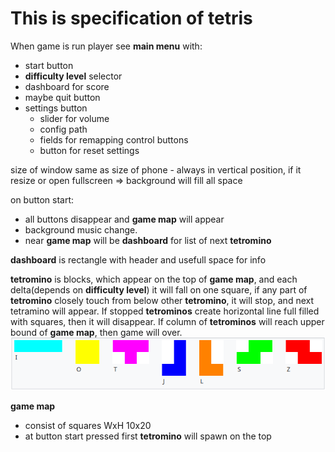 # This is specification of tetris #

When game is run player see __main menu__ with:
- start button
- __difficulty level__ selector
- dashboard for score
- maybe quit button
- settings button
  - slider for volume
  - config path
  - fields for remapping control buttons
  - button for reset settings
  
size of window same as size of phone - always in vertical position,
if it resize or open fullscreen => background will fill all space
  
on button start:
  - all buttons disappear and __game map__ will appear
  - background music change.
  - near __game map__ will be __dashboard__ for list of next __tetromino__

__dashboard__ is rectangle with header and usefull space for info

__tetromino__ is blocks, which appear on the top of __game map__,
and each delta(depends on __difficulty level__) it will fall on one square,
if any part of __tetromino__ closely touch from below other __tetromino__,
it will stop, and next tetramino will appear.
If stopped __tetrominos__ create horizontal line full filled with squares,
then it will disappear.
If column of __tetrominos__ will reach upper bound of __game map__,
then game will over.
![__tetromino__ types](./assets/tetromino-types.png)


__game map__
  - consist of squares WxH 10x20 
  - at button start pressed first __tetromino__ will spawn on the top
 
  



 
